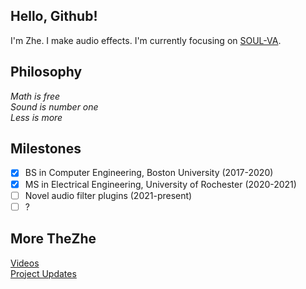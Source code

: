 ## Hello, Github!
I'm Zhe. I make audio effects. I'm currently focusing on [SOUL-VA](https://github.com/thezhe/SOUL-VA).

## Philosophy
*Math is free  
Sound is number one  
Less is more*

## Milestones
- [X] BS in Computer Engineering, Boston University (2017-2020)
- [x] MS in Electrical Engineering, University of Rochester (2020-2021)
- [ ] Novel audio filter plugins (2021-present)
- [ ] ?

## More TheZhe
[Videos](https://www.youtube.com/channel/UCCzAmGPoFBER6rsbHwiJPKQ)  
[Project Updates](https://www.instagram.com/thezhedeng/)
